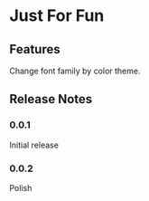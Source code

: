 # Just For Fun

## Features

Change font family by color theme.

## Release Notes

### 0.0.1

Initial release

### 0.0.2

Polish
